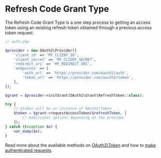 # Refresh Code Grant Type
The Refresh Code Grant Type is a one step process to getting an access token using an existing refresh token obtained through a previous access token request.

```php
// auth.php

$provider = new OAuth2\Provider([
    'client_id' => 'MY_CLIENT_ID',
    'client_secret' => 'MY_CLIENT_SECRET',
    'redirect_uri' => 'MY_REDIRECT_URI',
    'endpoints' => [
        'auth_url' => 'https://provider.com/oauth2/auth',
        'token_url' => 'https://provider.com/oauth2/token',
    ],
]);

$grant = $provider->initGrant(OAuth2\Grant\RefreshToken::class);

try {
    // $token will be an instance of OAuth2\Token
    $token = $grant->requestAccessToken($refreshToken, [
        // Additional options depending on the provider
    ]);
} catch (Exception $e) {
    var_dump($e);
}
```

Read more about the available methods on [OAuth2\Token](token.md) and how to [make authenticated requests](making-authenticated-requests.md).
